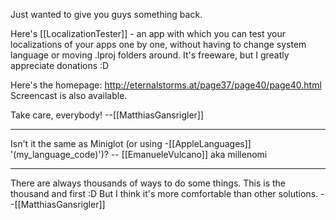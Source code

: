 Just wanted to give you guys something back.

Here's [[LocalizationTester]] - an app with which you can test your localizations of your apps one by one, without having to change system language or moving .lproj folders around. It's freeware, but I greatly appreciate donations :D

Here's the homepage: http://eternalstorms.at/page37/page40/page40.html
Screencast is also available.

Take care, everybody!
--[[MatthiasGansrigler]]

----

Isn't it the same as Miniglot (or using -[[AppleLanguages]] '(my_language_code)')? -- [[EmanueleVulcano]] aka millenomi

----

There are always thousands of ways to do some things. This is the thousand and first :D But I think it's more comfortable than other solutions.
--[[MatthiasGansrigler]]